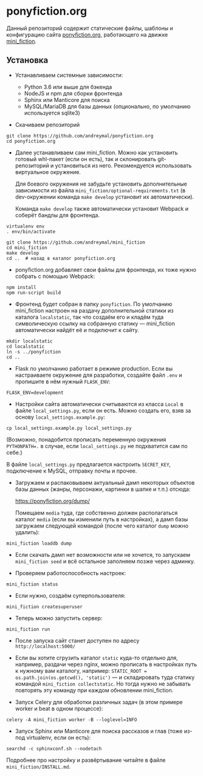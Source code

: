 # ponyfiction.org

Данный репозиторий содержит статические файлы, шаблоны и конфигурацию сайта
[ponyfiction.org](https://ponyfiction.org/), работающего на движке
[mini_fiction](https://github.com/andreymal/mini_fiction).


## Установка

* Устанавливаем системные зависимости:

  - Python 3.6 или выше для бэкенда
  - NodeJS и npm для сборки фронтенда
  - Sphinx или Manticore для поиска
  - MySQL/MariaDB для базы данных (опционально, по умолчанию используется sqlite3)

* Скачиваем репозиторий

```
git clone https://github.com/andreymal/ponyfiction.org
cd ponyfiction.org
```

* Далее устанавливаем сам mini_fiction. Можно как установить готовый whl-пакет
  (если он есть), так и склонировать git-репозиторий и установиться из него.
  Рекомендуется использовать виртуальное окружение.

  Для боевого окружения не забудьте установить дополнительные зависимости
  из файла `mini_fiction/optional-requirements.txt` (в dev-окружении команда
  `make develop` установит их автоматически).

  Команда `make develop` также автоматически установит Webpack и соберёт
  бандлы для фронтенда.

```
virtualenv env
. env/bin/activate

git clone https://github.com/andreymal/mini_fiction
cd mini_fiction
make develop
cd ..  # назад в каталог ponyfiction.org
```

* ponyfiction.org добавляет свои файлы для фронтенда, их тоже нужно собрать
  с помощью Webpack:

```
npm install
npm run-script build
```

* Фронтенд будет собран в папку `ponyfiction`. По умолчанию mini_fiction
  настроен на раздачу дополнительной статики из каталога `localstatic`, так что
  создаём его и кладём туда символическую ссылку на собранную статику —
  mini_fiction автоматически найдёт её и подключит к сайту.

```
mkdir localstatic
cd localstatic
ln -s ../ponyfiction
cd ..
```

* Flask по умолчанию работает в режиме production. Если вы настраиваете
  окружение для разработки, создайте файл `.env` и пропишите в нём нужный
  `FLASK_ENV`:

```
FLASK_ENV=development
```

* Настройки сайта автоматически считываются из класса `Local` в файле
  `local_settings.py`, если он есть. Можно создать его, взяв за основу
  `local_settings.example.py`:

```
cp local_settings.example.py local_settings.py
```

(Возможно, понадобится прописать переменную окружения `PYTHONPATH=.` в случае,
если `local_settings.py` не подхватится сам по себе.)

В файле `local_settings.py` предлагается настроить `SECRET_KEY`, подключение
к MySQL, отправку почты и прочее.

* Загружаем и распаковываем актуальный дамп некоторых объектов базы данных
  (жанры, персонажи, картинки в шапке и т.п.) отсюда:

  https://ponyfiction.org/dump/

  Помещаем `media` туда, где собственно должен располагаться каталог `media`
  (если вы изменили путь в настройках), а дамп базы загружаем следующей
  командой (после чего каталог `dump` можно удалить):

```
mini_fiction loaddb dump
```

* Если скачать дамп нет возможности или не хочется, то запускаем
  `mini_fiction seed` и всё остальное заполняем позже через админку.

* Проверяем работоспособность настроек:

```
mini_fiction status
```

* Если нужно, создаём суперпользователя:

```
mini_fiction createsuperuser
```

* Теперь можно запустить сервер:

```
mini_fiction run
```

* После запуска сайт станет доступен по адресу `http://localhost:5000/`

* Если вы хотите сгрузить каталог `static` куда-то отдельно для, например,
  раздачи через nginx, можно прописать в настройках путь к нужному вам
  каталогу, например: `STATIC_ROOT = os.path.join(os.getcwd(), 'static')` —
  и складировать туда статику командой `mini_fiction collectstatic`. Но тогда
  нужно не забывать повторять эту команду при каждом обновлении mini_fiction.

* Запуск Celery для обработки различных задач (в этом примере worker и beat
  в одном процессе):

```
celery -A mini_fiction worker -B --loglevel=INFO
```

* Запуск Sphinx или Manticore для поиска рассказов и глав (тоже из-под
  virtualenv, если он есть):

```
searchd -c sphinxconf.sh --nodetach
```

Подробнее про настройку и развёртывание читайте в файле
`mini_fiction/INSTALL.md`.
